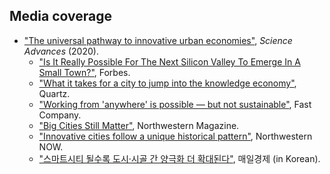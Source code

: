 Media coverage
------
* ["The universal pathway to innovative urban economies"](https://advances.sciencemag.org/content/6/34/eaba4934), *Science Advances* (2020).
  * ["Is It Really Possible For The Next Silicon Valley To Emerge In A Small Town?"](https://www.forbes.com/sites/adigaskell/2021/01/12/is-it-really-possible-for-the-next-silicon-valley-to-emerge-in-a-small-town/?sh=29e454b26722&fbclid=IwAR3ecQo8-eL8I5CldlTCHF0z-hct4FzTcAMNt7EZo2nPg8YJjrlVfcSGtCc), Forbes.
  * ["What it takes for a city to jump into the knowledge economy"](https://qz.com/1896539/what-it-takes-for-a-city-to-jump-into-the-knowledge-economy/), Quartz.
  * ["Working from 'anywhere' is possible — but not sustainable"](https://www.fastcompany.com/90545523/working-from-anywhere-is-possible-but-not-sustainable), Fast Company.
  * ["Big Cities Still Matter"](https://magazine.northwestern.edu/discovery/big-cities-still-matter), Northwestern Magazine.
  * ["Innovative cities follow a unique historical pattern"](https://news.northwestern.edu/stories/2020/08/innovative-cities-follow-a-unique-historical-pattern-study-shows/), Northwestern NOW.
  * ["스마트시티 될수록 도시·시골 간 양극화 더 확대된다"](https://www.mk.co.kr/news/it/view/2020/08/866040/), 매일경제 (in Korean).

